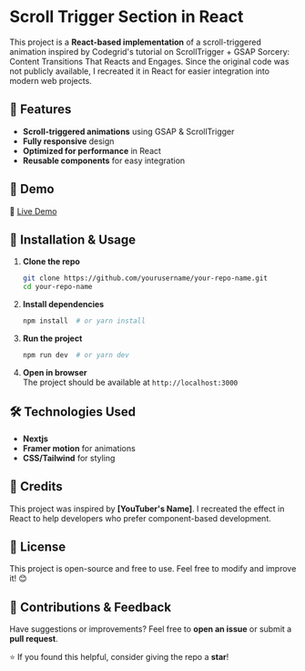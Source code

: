 # Scroll Trigger Section in React

This project is a **React-based implementation** of a scroll-triggered animation inspired by Codegrid's tutorial on ScrollTrigger + GSAP Sorcery: Content Transitions That Reacts and Engages. Since the original code was not publicly available, I recreated it in React for easier integration into modern web projects.

## 📌 Features
- **Scroll-triggered animations** using GSAP & ScrollTrigger
- **Fully responsive** design
- **Optimized for performance** in React
- **Reusable components** for easy integration

## 🚀 Demo
🔗 [Live Demo](your-demo-link)

## 📂 Installation & Usage
1. **Clone the repo**
   ```bash
   git clone https://github.com/yourusername/your-repo-name.git
   cd your-repo-name
   ```

2. **Install dependencies**
   ```bash
   npm install  # or yarn install
   ```

3. **Run the project**
   ```bash
   npm run dev  # or yarn dev
   ```

4. **Open in browser**  
   The project should be available at `http://localhost:3000`

## 🛠️ Technologies Used
- **Nextjs** 
- **Framer motion** for animations
- **CSS/Tailwind** for styling

## 🎥 Credits
This project was inspired by **[YouTuber's Name]**. I recreated the effect in React to help developers who prefer component-based development.

## 📜 License
This project is open-source and free to use. Feel free to modify and improve it! 😊

## 📩 Contributions & Feedback
Have suggestions or improvements? Feel free to **open an issue** or submit a **pull request**.

⭐ If you found this helpful, consider giving the repo a **star**!

